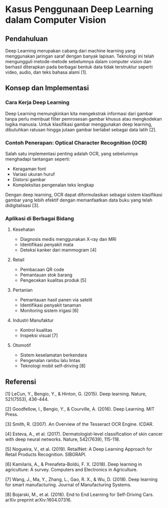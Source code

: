 # Kasus Penggunaan Deep Learning dalam Computer Vision

## Pendahuluan
Deep Learning merupakan cabang dari machine learning yang menggunakan jaringan saraf dengan banyak lapisan. Teknologi ini telah mengungguli metode-metode sebelumnya dalam computer vision dan berhasil diterapkan pada berbagai bentuk data tidak terstruktur seperti video, audio, dan teks bahasa alami [1].

## Konsep dan Implementasi

### Cara Kerja Deep Learning
Deep Learning memungkinkan kita mengekstrak informasi dari gambar tanpa perlu membuat filter pemrosesan gambar khusus atau mengkodekan logika manusia. Untuk klasifikasi gambar menggunakan deep learning, dibutuhkan ratusan hingga jutaan gambar berlabel sebagai data latih [2].

### Contoh Penerapan: Optical Character Recognition (OCR)
Salah satu implementasi penting adalah OCR, yang sebelumnya menghadapi tantangan seperti:
- Keragaman font
- Variasi ukuran huruf
- Distorsi gambar
- Kompleksitas pengenalan teks lengkap

Dengan deep learning, OCR dapat diformulasikan sebagai sistem klasifikasi gambar yang lebih efektif dengan memanfaatkan data buku yang telah didigitalisasi [3].

### Aplikasi di Berbagai Bidang
1. Kesehatan
      - Diagnosis medis menggunakan X-ray dan MRI
      - Identifikasi penyakit mata
      - Deteksi kanker dari mammogram [4]

2. Retail
      - Pembacaan QR code
      - Pemantauan stok barang
      - Pengecekan kualitas produk [5]

3. Pertanian
      - Pemantauan hasil panen via satelit
      - Identifikasi penyakit tanaman
      - Monitoring sistem irigasi [6]

4. Industri Manufaktur
      - Kontrol kualitas
      - Inspeksi visual [7]

5. Otomotif
      - Sistem keselamatan berkendara
      - Pengenalan rambu lalu lintas
      - Teknologi mobil self-driving [8]

## Referensi
[1] LeCun, Y., Bengio, Y., & Hinton, G. (2015). Deep learning. Nature, 521(7553), 436-444.

[2] Goodfellow, I., Bengio, Y., & Courville, A. (2016). Deep Learning. MIT Press.

[3] Smith, R. (2007). An Overview of the Tesseract OCR Engine. ICDAR.

[4] Esteva, A., et al. (2017). Dermatologist-level classification of skin cancer with deep neural networks. Nature, 542(7639), 115-118.

[5] Nogueira, V., et al. (2019). RetailNet: A Deep Learning Approach for Retail Products Recognition. SIBGRAPI.

[6] Kamilaris, A., & Prenafeta-Boldú, F. X. (2018). Deep learning in agriculture: A survey. Computers and Electronics in Agriculture.

[7] Wang, J., Ma, Y., Zhang, L., Gao, R. X., & Wu, D. (2018). Deep learning for smart manufacturing. Journal of Manufacturing Systems.

[8] Bojarski, M., et al. (2016). End to End Learning for Self-Driving Cars. arXiv preprint arXiv:1604.07316.
